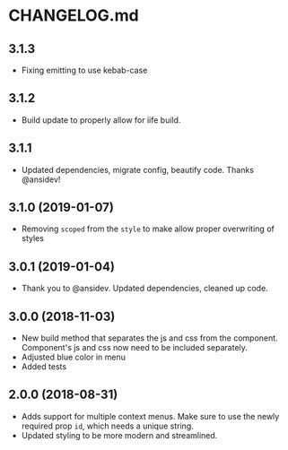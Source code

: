 # CHANGELOG.md

## 3.1.3
- Fixing emitting to use kebab-case

## 3.1.2
- Build update to properly allow for iife build.

## 3.1.1
- Updated dependencies, migrate config, beautify code. Thanks @ansidev!

## 3.1.0 (2019-01-07)
- Removing `scoped` from the `style` to make allow proper overwriting of styles

## 3.0.1 (2019-01-04)
- Thank you to @ansidev. Updated dependencies, cleaned up code.

## 3.0.0 (2018-11-03)
- New build method that separates the js and css from the component. Component's js and css now need to be included separately.
- Adjusted blue color in menu
- Added tests

## 2.0.0 (2018-08-31)
- Adds support for multiple context menus. Make sure to use the newly required prop `id`, which needs a unique string.
- Updated styling to be more modern and streamlined.